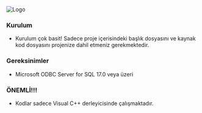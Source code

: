 ![Logo](https://fatihaktas.w3spaces.com/zyro-image.png)

### Kurulum
  * Kurulum çok basit! Sadece proje içerisindeki başlık dosyasını ve kaynak kod dosyasını projenize dahil etmeniz gerekmektedir.

### Gereksinimler
  * Microsoft ODBC Server for SQL 17.0 veya üzeri

### ÖNEMLİ!!!
  * Kodlar sadece Visual C++ derleyicisinde çalışmaktadır.

